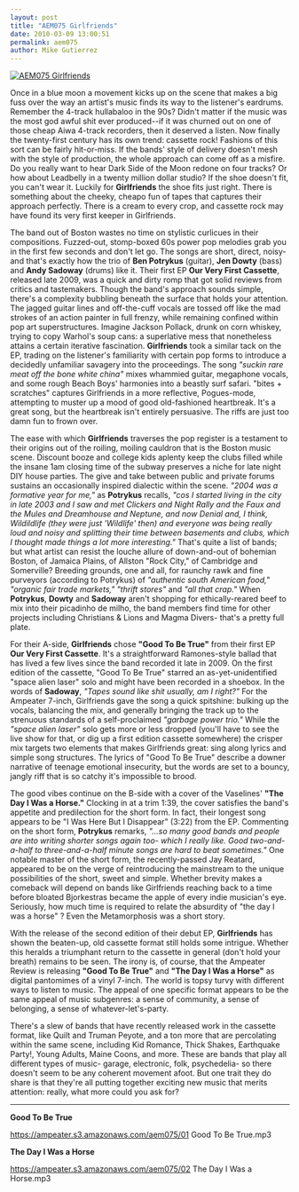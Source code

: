 ```yaml
---
layout: post
title: "AEM075 Girlfriends"
date: 2010-03-09 13:00:51
permalink: aem075
author: Mike Gutierrez
---
```

[![AEM075 Girlfriends](https://ampeater.s3.amazonaws.com/aem075/Girlfriends.jpg)](https://ampeater.s3.amazonaws.com/aem075/Girlfriends.jpg)

Once in a blue moon a movement kicks up on the scene that makes a big fuss over the way an artist's music finds its way to the listener's eardrums. Remember the 4-track hullabaloo in the 90s? Didn't matter if the music was the most god awful shit ever produced--if it was churned out on one of those cheap Aiwa 4-track recorders, then it deserved a listen. Now finally the twenty-first century has its own trend: cassette rock! Fashions of this sort can be fairly hit-or-miss. If the bands' style of delivery doesn't mesh with the style of production, the whole approach can come off as a misfire. Do you really want to hear Dark Side of the Moon redone on four tracks? Or how about Leadbelly in a twenty million dollar studio? If the shoe doesn't fit, you can't wear it. Luckily for **Girlfriends** the shoe fits just right. There is something about the cheeky, cheapo fun of tapes that captures their approach perfectly. There is a cream to every crop, and cassette rock may have found its very first keeper in Girlfriends.

<!-- more -->

The band out of Boston wastes no time on stylistic curlicues in their compositions. Fuzzed-out, stomp-boxed 60s power pop melodies grab you in the first few seconds and don't let go. The songs are short, direct, noisy- and that's exactly how the trio of **Ben Potrykus** (guitar), **Jen Dowty** (bass) and **Andy Sadoway** (drums) like it. Their first EP **Our Very First Cassette**, released late 2009, was a quick and dirty romp that got solid reviews from critics and tastemakers. Though the band's approach sounds simple, there's a complexity bubbling beneath the surface that holds your attention. The jagged guitar lines and off-the-cuff vocals are tossed off like the mad strokes of an action painter in full frenzy, while remaining confined within pop art superstructures. Imagine Jackson Pollack, drunk on corn whiskey, trying to copy Warhol's soup cans: a superlative mess that nonetheless attains a certain iterative fascination. **Girlfriends** took a similar tack on the EP, trading on the listener's familiarity with certain pop forms to introduce a decidedly unfamiliar savagery into the proceedings. The song _"suckin rare meat off the bone white china"_ mixes whammied guitar, megaphone vocals, and some rough Beach Boys' harmonies into a beastly surf safari. "bites + scratches" captures Girlfriends in a more reflective, Pogues-mode, attempting to muster up a mood of good old-fashioned heartbreak. It's a great song, but the heartbreak isn't entirely persuasive. The riffs are just too damn fun to frown over.

The ease with which **Girlfriends** traverses the pop register is a testament to their origins out of the roiling, moiling cauldron that is the Boston music scene. Discount booze and college kids aplenty keep the clubs filled while the insane 1am closing time of the subway preserves a niche for late night DIY house parties. The give and take between public and private forums sustains an occasionally inspired dialectic within the scene. _"2004 was a formative year for me,"_ as **Potrykus** recalls, _"cos I started living in the city in late 2003 and I saw and met Clickers and Night Rally and the Faux and the Mules and Dreamhouse and Neptune, and now Denial and, I think, Wildildlife (they were just 'Wildlife' then) and everyone was being really loud and noisy and splitting their time between basements and clubs, which I thought made things a lot more interesting."_ That's quite a list of bands; but what artist can resist the louche allure of down-and-out of bohemian Boston, of Jamaica Plains, of Allston "Rock City," of Cambridge and Somerville? Breeding grounds, one and all, for raunchy rawk and fine purveyors (according to Potrykus) of _"authentic south American food,"_ _"organic fair trade markets," "thrift stores"_ and _"all that crap."_ When **Potrykus**, **Dowty** and **Sadoway** aren't shopping for ethically-reared beef to mix into their picadinho de milho, the band members find time for other projects including Christians & Lions and Magma Divers- that's a pretty full plate.

For their A-side, **Girlfriends** chose **"Good To Be True"** from their first EP **Our Very First Cassette**. It's a straightforward Ramones-style ballad that has lived a few lives since the band recorded it late in 2009. On the first edition of the cassette, "Good To Be True" starred an as-yet-unidentified "space alien laser" solo and might have been recorded in a shoebox. In the words of **Sadoway**, _"Tapes sound like shit usually, am I right?"_ For the Ampeater 7-inch, Girlfriends gave the song a quick spitshine: bulking up the vocals, balancing the mix, and generally bringing the track up to the strenuous standards of a self-proclaimed _"garbage power trio."_ While the _"space alien laser"_ solo gets more or less dropped (you'll have to see the live show for that, or dig up a first edition cassette somewhere) the crisper mix targets two elements that makes Girlfriends great: sing along lyrics and simple song structures. The lyrics of "Good To Be True" describe a downer narrative of teenage emotional insecurity, but the words are set to a bouncy, jangly riff that is so catchy it's impossible to brood.

The good vibes continue on the B-side with a cover of the Vaselines' **"The Day I Was a Horse."** Clocking in at a trim 1:39, the cover satisfies the band's appetite and predilection for the short form. In fact, their longest song appears to be "I Was Here But I Disappear" (3:22) from the EP. Commenting on the short form, **Potrykus** remarks, _"...so many good bands and people are into writing shorter songs again too- which I really like. Good two-and-a-half to three-and-a-half minute songs are hard to beat sometimes."_ One notable master of the short form, the recently-passed Jay Reatard, appeared to be on the verge of reintroducing the mainstream to the unique possibilities of the short, sweet and simple. Whether brevity makes a comeback will depend on bands like Girlfriends reaching back to a time before bloated Bjorkestras became the apple of every indie musician's eye. Seriously, how much time is required to relate the absurdity of "the day I was a horse" ? Even the Metamorphosis was a short story.

With the release of the second edition of their debut EP, **Girlfriends** has shown the beaten-up, old cassette format still holds some intrigue. Whether this heralds a triumphant return to the cassette in general (don't hold your breath) remains to be seen. The irony is, of course, that the Ampeater Review is releasing **"Good To Be True"** and **"The Day I Was a Horse"** as digital pantomimes of a vinyl 7-inch. The world is topsy turvy with different ways to listen to music. The appeal of one specific format appears to be the same appeal of music subgenres: a sense of community, a sense of belonging, a sense of whatever-let's-party.

There's a slew of bands that have recently released work in the cassette format, like Quilt and Truman Peyote, and a ton more that are percolating within the same scene, including Kid Romance, Thick Shakes, Earthquake Party!, Young Adults, Maine Coons, and more. These are bands that play all different types of music- garage, electronic, folk, psychedelia- so there doesn't seem to be any coherent movement afoot. But one trait they do share is that they're all putting together exciting new music that merits attention: really, what more could you ask for?

---

**Good To Be True**

https://ampeater.s3.amazonaws.com/aem075/01 Good To Be True.mp3

**The Day I Was a Horse**

https://ampeater.s3.amazonaws.com/aem075/02 The Day I Was a Horse.mp3


